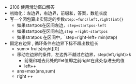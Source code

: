 - 2106 使用滑动窗口解答
- 初始化：左边界，右边界，前缀和，答案，数组长度
- 写一个闭包算出实际走的步数`step:=func(left,right)int{}`
  - 如果startpos在区间左边，`step=startpos-left`
  - 如果startpos在区间右边,`step =right-startpos`
  - 如果stratpos 在区间中，`step=right-left+ min(step)
- 固定右边界 , 循环条件右边界下标不超出数组长
  - sum:= fruits[right][0]
  - 移动左边界的条件，左边界不越过右边界，step(left,right)>k
    - 前缀和减去此处的lfet值即之前right在此处存进去的值
    - left++
  - ans=max(ans,sum)
  - right ++